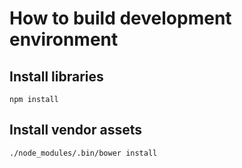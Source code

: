 # How to build development environment

## Install libraries

```
npm install
```

## Install vendor assets

```
./node_modules/.bin/bower install
```